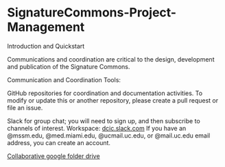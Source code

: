 # SignatureCommons-Project-Management
Introduction and Quickstart

Communications and coordination are critical to the design, development and publication of the Signature Commons.

Communication and Coordination Tools:

GitHub repositories for coordination and documentation activities.
To modify or update this or another repository, please create a pull request or file an issue.

Slack for group chat; you will need to sign up, and then subscribe to channels of interest.
Workspace:  [dcic.slack.com](https://dcic.slack.com)
If you have an @mssm.edu, @med.miami.edu, @ucmail.uc.edu, or @mail.uc.edu email address, you can create an account.

[Collaborative google folder drive](https://drive.google.com/drive/u/0/folders/1TcZ5HZp1u2zyDGuOc14lxlhWbncjPh47)
